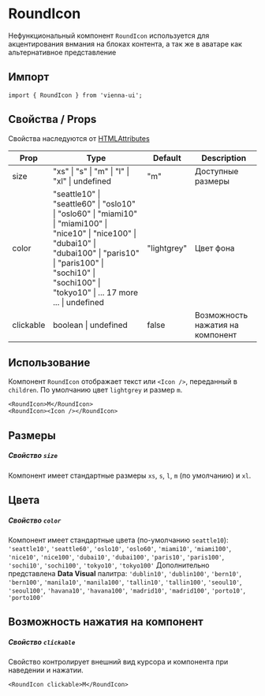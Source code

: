 # RoundIcon

Нефункциональный компонент `RoundIcon` используется для акцентирования внмания на блоках контента, а так же в аватаре как альтернативное представление

## Импорт

```
import { RoundIcon } from 'vienna-ui';
```

## Свойства / Props

Свойства наследуются от [HTMLAttributes<HTMLDivElement>](https://github.com/DefinitelyTyped/DefinitelyTyped/blob/master/types/react/index.d.ts#L1746)

| Prop | Type | Default | Description |
| --- | --- | --- | --- |
| size | "xs" \| "s" \| "m" \| "l" \| "xl" \| undefined | "m" | Доступные размеры |
| color | "seattle10" \| "seattle60" \| "oslo10" \| "oslo60" \| "miami10" \| "miami100" \| "nice10" \| "nice100" \| "dubai10" \| "dubai100" \| "paris10" \| "paris100" \| "sochi10" \| "sochi100" \| "tokyo10" \| ... 17 more ... \| undefined | "lightgrey" | Цвет фона |
| clickable | boolean \| undefined | false | Возможность нажатия на компонент |

## Использование

Компонент `RoundIcon` отображает текст или `<Icon />`, переданный в `children`. По умолчанию цвет `lightgrey` и размер `m`.

```
<RoundIcon>M</RoundIcon>
<RoundIcon><Icon /></RoundIcon>
```

## Размеры

##### Свойство `size`

Компонент имеет стандартные размеры `xs`, `s`, `l`, `m` (по умолчанию) и `xl`.

## Цвета

##### Свойство `color`

Компонент имеет стандартные цвета (по-умолчанию `seattle10`): `'seattle10'`, `'seattle60'`, `'oslo10'`, `'oslo60'`, `'miami10'`, `'miami100'`, `'nice10'`, `'nice100'`, `'dubai10'`, `'dubai100'`, `'paris10'`, `'paris100'`, `'sochi10'`, `'sochi100'`, `'tokyo10'`, `'tokyo100'` Дополнительно представлена **Data Visual** палитра: `'dublin10'`, `'dublin100'`, `'bern10'`, `'bern100'`, `'manila10'`, `'manila100'`, `'tallin10'`, `'tallin100'`, `'seoul10'`, `'seoul100'`, `'havana10'`, `'havana100'`, `'madrid10'`, `'madrid100'`, `'porto10'`, `'porto100'`

## Возможность нажатия на компонент

##### Свойство `clickable`

Свойство контролирует внешний вид курсора и компонента при наведении и нажатии.

`<RoundIcon clickable>M</RoundIcon>`
